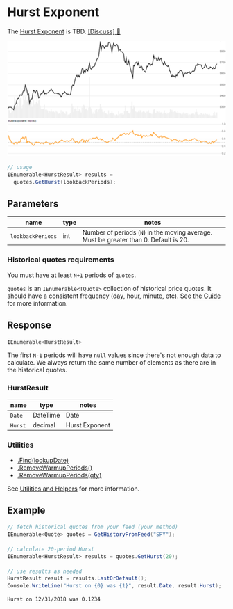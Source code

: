 # Hurst Exponent

The [Hurst Exponent](https://en.wikipedia.org/wiki/Hurst_exponent) is TBD.
[[Discuss] :speech_balloon:](https://github.com/DaveSkender/Stock.Indicators/discussions/477 "Community discussion about this indicator")

![image](chart.png)

```csharp
// usage
IEnumerable<HurstResult> results =
  quotes.GetHurst(lookbackPeriods);  
```

## Parameters

| name | type | notes
| -- |-- |--
| `lookbackPeriods` | int | Number of periods (`N`) in the moving average.  Must be greater than 0.  Default is 20.

### Historical quotes requirements

You must have at least `N+1` periods of `quotes`.

`quotes` is an `IEnumerable<TQuote>` collection of historical price quotes.  It should have a consistent frequency (day, hour, minute, etc).  See [the Guide](../../docs/GUIDE.md#historical-quotes) for more information.

## Response

```csharp
IEnumerable<HurstResult>
```

The first `N-1` periods will have `null` values since there's not enough data to calculate.  We always return the same number of elements as there are in the historical quotes.

### HurstResult

| name | type | notes
| -- |-- |--
| `Date` | DateTime | Date
| `Hurst` | decimal | Hurst Exponent

### Utilities

- [.Find(lookupDate)](../../docs/UTILITIES.md#find-indicator-result-by-date)
- [.RemoveWarmupPeriods()](../../docs/UTILITIES.md#remove-warmup-periods)
- [.RemoveWarmupPeriods(qty)](../../docs/UTILITIES.md#remove-warmup-periods)

See [Utilities and Helpers](../../docs/UTILITIES.md#content) for more information.

## Example

```csharp
// fetch historical quotes from your feed (your method)
IEnumerable<Quote> quotes = GetHistoryFromFeed("SPY");

// calculate 20-period Hurst
IEnumerable<HurstResult> results = quotes.GetHurst(20);

// use results as needed
HurstResult result = results.LastOrDefault();
Console.WriteLine("Hurst on {0} was {1}", result.Date, result.Hurst);
```

```bash
Hurst on 12/31/2018 was 0.1234
```
